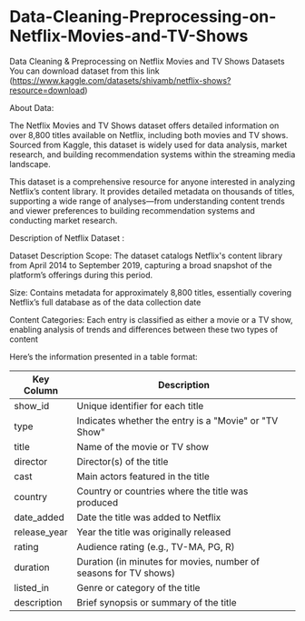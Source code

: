 # Data-Cleaning-Preprocessing-on-Netflix-Movies-and-TV-Shows
Data Cleaning &amp; Preprocessing on Netflix Movies and TV Shows Datasets
You can download dataset from this link (https://www.kaggle.com/datasets/shivamb/netflix-shows?resource=download)

About Data:

The Netflix Movies and TV Shows dataset offers detailed information on over 8,800 titles available on Netflix, including both movies and TV shows. Sourced from Kaggle, this dataset is widely used for data analysis, market research, and building recommendation systems within the streaming media landscape.

This dataset is a comprehensive resource for anyone interested in analyzing Netflix’s content library. It provides detailed metadata on thousands of titles, supporting a wide range of analyses—from understanding content trends and viewer preferences to building recommendation systems and conducting market research.

Description of Netflix Dataset :

Dataset Description
Scope:
The dataset catalogs Netflix's content library from April 2014 to September 2019, capturing a broad snapshot of the platform’s offerings during this period.

Size:
Contains metadata for approximately 8,800 titles, essentially covering Netflix’s full database as of the data collection date

Content Categories:
Each entry is classified as either a movie or a TV show, enabling analysis of trends and differences between these two types of content

Here’s the information presented in a table format:

| Key Column    | Description                                                                 |
|---------------|-----------------------------------------------------------------------------|
| show_id       | Unique identifier for each title                                            |
| type          | Indicates whether the entry is a "Movie" or "TV Show"                     |
| title         | Name of the movie or TV show                                               |
| director      | Director(s) of the title                                                   |
| cast          | Main actors featured in the title                                           |
| country       | Country or countries where the title was produced                           |
| date_added    | Date the title was added to Netflix                                         |
| release_year  | Year the title was originally released                                       |
| rating        | Audience rating (e.g., TV-MA, PG, R)                                       |
| duration      | Duration (in minutes for movies, number of seasons for TV shows)          |
| listed_in     | Genre or category of the title                                              |
| description   | Brief synopsis or summary of the title                                      |
